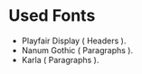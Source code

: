 # Used Fonts
 -  Playfair Display ( Headers ).
 -  Nanum Gothic ( Paragraphs ).
 -  Karla ( Paragraphs ).